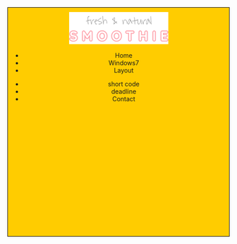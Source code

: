 <!DOCTYPE html>
<html lang="en">
<head>
    <meta charset="UTF-8">
    <meta name="viewport" content="width=device-width, initial-scale=1.0">
    <meta http-equiv="X-UA-Compatible" content="ie=edge">
    <link rel="preconnect" href="https://fonts.gstatic.com">
    <link href="https://fonts.googleapis.com/css2?family=Quicksand:wght@300;400;500;700&family=Waiting+for+the+Sunrise&display=swap" rel="stylesheet"> 
    <link rel="stylesheet" href="style.css">
    <link rel="stylesheet" href="css/slick.css">
</head>
<header class="top_header">
        <div class="wrapper" style="position: relative; padding: 10px; border: 1px solid #000; background: #fc0; height: 500px;">
            <a href="#" class="logo">
                <img src="img/logo.png" alt="logo" srcset="img/logo@2x.png 2x">
            </a>
            <nav class="left_nav">
                <ul>
                    <li>Home</li>
                    <li>Windows7</li>
                    <li>Layout</li>
                </ul>
            </nav>
            <nav class="right_nav">
                <ul>
                    <li>short code</li>
                    <li>deadline</li>
                    <li>Contact</a></li>
                </ul>
            </nav>
        </div>
    </header>